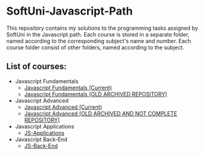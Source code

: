 # SoftUni-Javascript-Path
This repository contains my solutions to the programming tasks assigned by SoftUni in the Javascript path. Each course is stored in a separate folder, named according to the corresponding subject's name and number. Each course folder consist of other folders, named according to the subject.

## List of courses:
* Javascript Fundamentals
  * [Javascript Fundamentals (Current)](./Javascript-Fundamentals)
  * [Javascript Fundamentals (OLD ARCHIVED REPOSITORY)](https://github.com/PetarPetrov01/SoftUni-JavaScript-Fundamentals)
* Javascript Advanced
  * [Javascript Advanced (Current)](./Javascript-Advanced)
  * [Javascript Advanced (OLD ARCHIVED AND NOT COMPLETE REPOSITORY)](https://github.com/PetarPetrov01/JavaScript-Advanced)
* Javascript Applications
  * [JS-Applications](https://github.com/PetarPetrov01/SoftUni-Javascript-Path/tree/ed3c75aed8826c83ae11ac76eb4dee44844fe76e/JS-Applications)
* Javascript Back-End
  * [JS-Back-End](https://github.com/PetarPetrov01/SoftUni-Javascript-Path/tree/3e4053df207050916938e1fbbca64c138904b667/JS-Back-End)    

